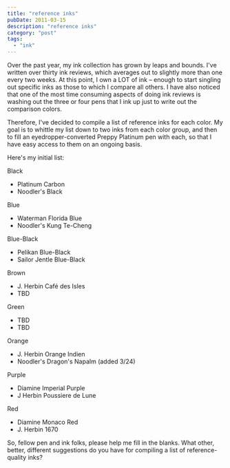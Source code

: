 ```yaml
---
title: "reference inks"
pubDate: 2011-03-15
description: "reference inks"
category: "post"
tags:
  - "ink"
---
```


Over the past year, my ink collection has grown by leaps and bounds. I've written over thirty ink reviews, which averages out to slightly more than one every two weeks. At this point, I own a LOT of ink – enough to start singling out specific inks as those to which I compare all others. I have also noticed that one of the most time consuming aspects of doing ink reviews is washing out the three or four pens that I ink up just to write out the comparison colors.

Therefore, I've decided to compile a list of reference inks for each color. My goal is to whittle my list down to two inks from each color group, and then to fill an eyedropper-converted Preppy Platinum pen with each, so that I have easy access to them on an ongoing basis.

Here's my initial list:

Black

- Platinum Carbon
- Noodler's Black

Blue

- Waterman Florida Blue
- Noodler's Kung Te-Cheng

Blue-Black

- Pelikan Blue-Black
- Sailor Jentle Blue-Black

Brown

- J. Herbin Café des Isles
- TBD

Green

- TBD
- TBD

Orange

- J. Herbin Orange Indien
- Noodler's Dragon's Napalm (added 3/24)

Purple

- Diamine Imperial Purple
- J Herbin Poussiere de Lune

Red

- Diamine Monaco Red
- J. Herbin 1670

So, fellow pen and ink folks, please help me fill in the blanks. What other, better, different suggestions do you have for compiling a list of reference-quality inks?
